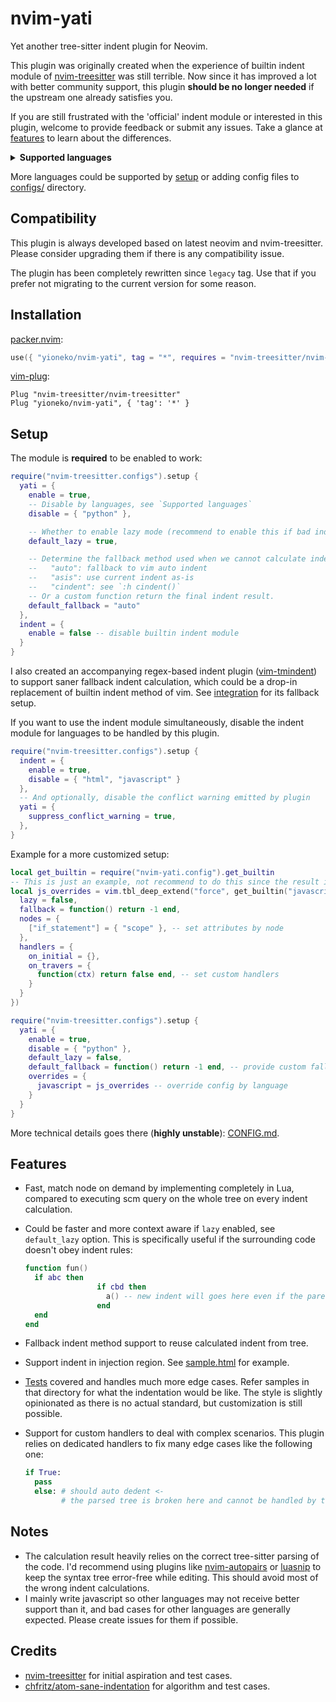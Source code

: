 # nvim-yati

Yet another tree-sitter indent plugin for Neovim.

This plugin was originally created when the experience of builtin indent module of [nvim-treesitter](https://github.com/nvim-treesitter/nvim-treesitter) was still terrible. Now since it has improved a lot with better community support, this plugin **should be no longer needed** if the upstream one already satisfies you.

If you are still frustrated with the 'official' indent module or interested in this plugin, welcome to provide feedback or submit any issues. Take a glance at [features](#features) to learn about the differences.

<details>
  <summary>
    <b>Supported languages</b>
  </summary>

- C/C++
- CSS
- GraphQL
- HTML
- Javascript/Typescript (jsx and tsx are also supported)
- JSON
- Lua
- Python
- Rust
- TOML
- Vue

</details>

More languages could be supported by [setup](#setup) or adding config files to [configs/](lua/nvim-yati/configs) directory.

## Compatibility

This plugin is always developed based on latest neovim and nvim-treesitter. Please consider upgrading them if there is any compatibility issue.

The plugin has been completely rewritten since `legacy` tag. Use that if you prefer not migrating to the current version for some reason.

## Installation

[packer.nvim](https://github.com/wbthomason/packer.nvim):

```lua
use({ "yioneko/nvim-yati", tag = "*", requires = "nvim-treesitter/nvim-treesitter" })
```

[vim-plug](https://github.com/junegunn/vim-plug):

```vim
Plug "nvim-treesitter/nvim-treesitter"
Plug "yioneko/nvim-yati", { 'tag': '*' }
```

## Setup

The module is **required** to be enabled to work:

```lua
require("nvim-treesitter.configs").setup {
  yati = {
    enable = true,
    -- Disable by languages, see `Supported languages`
    disable = { "python" },

    -- Whether to enable lazy mode (recommend to enable this if bad indent happens frequently)
    default_lazy = true,

    -- Determine the fallback method used when we cannot calculate indent by tree-sitter
    --   "auto": fallback to vim auto indent
    --   "asis": use current indent as-is
    --   "cindent": see `:h cindent()`
    -- Or a custom function return the final indent result.
    default_fallback = "auto"
  },
  indent = {
    enable = false -- disable builtin indent module
  }
}
```

I also created an accompanying regex-based indent plugin ([vim-tmindent](https://github.com/yioneko/vim-tmindent)) to support saner fallback indent calculation, which could be a drop-in replacement of builtin indent method of vim. See [integration](https://github.com/yioneko/vim-tmindent#nvim-yati) for its fallback setup.

If you want to use the indent module simultaneously, disable the indent module for languages to be handled by this plugin.

```lua
require("nvim-treesitter.configs").setup {
  indent = {
    enable = true,
    disable = { "html", "javascript" }
  },
  -- And optionally, disable the conflict warning emitted by plugin
  yati = {
    suppress_conflict_warning = true,
  },
}
```

Example for a more customized setup:

```lua
local get_builtin = require("nvim-yati.config").get_builtin
-- This is just an example, not recommend to do this since the result is unpredictable
local js_overrides = vim.tbl_deep_extend("force", get_builtin("javascript"), {
  lazy = false,
  fallback = function() return -1 end,
  nodes = {
    ["if_statement"] = { "scope" }, -- set attributes by node
  },
  handlers = {
    on_initial = {},
    on_travers = {
      function(ctx) return false end, -- set custom handlers
    }
  }
})

require("nvim-treesitter.configs").setup {
  yati = {
    enable = true,
    disable = { "python" },
    default_lazy = false,
    default_fallback = function() return -1 end, -- provide custom fallback indent method
    overrides = {
      javascript = js_overrides -- override config by language
    }
  }
}
```

More technical details goes there (**highly unstable**): [CONFIG.md](./CONFIG.md).

## Features

- Fast, match node on demand by implementing completely in Lua, compared to executing scm query on the whole tree on every indent calculation.
- Could be faster and more context aware if `lazy` enabled, see `default_lazy` option. This is specifically useful if the surrounding code doesn't obey indent rules:

  ```lua
  function fun()
    if abc then
                  if cbd then
                    a() -- new indent will goes here even if the parent node indent wrongly
                  end
    end
  end
  ```

- Fallback indent method support to reuse calculated indent from tree.
- Support indent in injection region. See [sample.html](tests/fixtures/html/sample.html) for example.
- [Tests](tests/fixtures) covered and handles much more edge cases. Refer samples in that directory for what the indentation would be like. The style is slightly opinionated as there is no actual standard, but customization is still possible.
- Support for custom handlers to deal with complex scenarios. This plugin relies on dedicated handlers to fix many edge cases like the following one:

  ```python
  if True:
    pass
    else: # should auto dedent <-
          # the parsed tree is broken here and cannot be handled by tree-sitter
  ```

## Notes

- The calculation result heavily relies on the correct tree-sitter parsing of the code. I'd recommend using plugins like [nvim-autopairs](https://github.com/windwp/nvim-autopairs) or [luasnip](https://github.com/L3MON4D3/LuaSnip) to keep the syntax tree error-free while editing. This should avoid most of the wrong indent calculations.
- I mainly write javascript so other languages may not receive better support than it, and bad cases for other languages are generally expected. Please create issues for them if possible.

## Credits

- [nvim-treesitter](https://github.com/nvim-treesitter/nvim-treesitter) for initial aspiration and test cases.
- [chfritz/atom-sane-indentation](https://github.com/chfritz/atom-sane-indentation) for algorithm and test cases.
